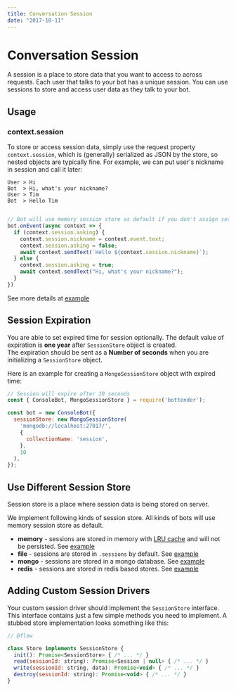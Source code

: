 ```yaml
---
title: Conversation Session
date: "2017-10-11"
---
```


# Conversation Session

A session is a place to store data that you want to access to across requests. Each user that talks to your bot has a unique session. You can use sessions to store and access user data as they talk to your bot.

## Usage

### context.session

To store or access session data, simply use the request property `context.session`, which is (generally) serialized as JSON by the store, so nested objects are typically fine. For example, we can put user's nickname in session and call it later:

```
User > Hi
Bot  > Hi, what's your nickname?
User > Tim
Bot  > Hello Tim
```

```js

// Bot will use memory session store as default if you don't assign sessionStore.
bot.onEvent(async context => {
  if (context.session.asking) {
    context.session.nickname = context.event.text;
    context.session.asking = false;
    await context.sendText(`Hello ${context.session.nickname}`);
  } else {
    context.session.asking = true;
    await context.sendText("Hi, what's your nickname?");
  }
})
```

See more details at [example](https://github.com/Yoctol/bottender/tree/master/examples/with-memory-session)

## Session Expiration

You are able to set expired time for session optionally. The default value of expiration is **one year** after `SessionStore` object is created.  
The expiration should be sent as a **Number of seconds** when you are initializing a `SessionStore` object.

Here is an example for creating a `MongoSessionStore` object with expired time:
```js
// Session will expire after 10 seconds
const { ConsoleBot, MongoSessionStore } = require('bottender');

const bot = new ConsoleBot({
  sessionStore: new MongoSessionStore(
    'mongodb://localhost:27017/',
    {
      collectionName: 'session',
    },
    10
  ),
});
```

## Use Different Session Store

Session store is a place where session data is being stored on server.

We implement following kinds of session store. All kinds of bots will use memory session store as default.

- **memory** - sessions are stored in memory with [LRU cache](https://github.com/isaacs/node-lru-cache) and will not be persisted. See [example](https://github.com/Yoctol/bottender/tree/master/examples/with-memory-session)
- **file** - sessions are stored in `.sessions` by default. See
  [example](https://github.com/Yoctol/bottender/tree/master/examples/with-file-session)
- **mongo** - sessions are stored in a mongo database. See
  [example](https://github.com/Yoctol/bottender/tree/master/examples/with-mongo-session)
- **redis** - sessions are stored in redis based stores. See
  [example](https://github.com/Yoctol/bottender/tree/master/examples/with-redis-session)


## Adding Custom Session Drivers

Your custom session driver should implement the `SessionStore` interface. This interface contains just a few simple methods you need to implement. A stubbed store implementation looks something like this:

```js
// @flow

class Store implements SessionStore {
  init(): Promise<SessionStore> { /* ... */ }
  read(sessionId: string): Promise<Session | null> { /* ... */ }
  write(sessionId: string, data): Promise<void> { /* ... */ }
  destroy(sessionId: string): Promise<void> { /* ... */ }
}
```
